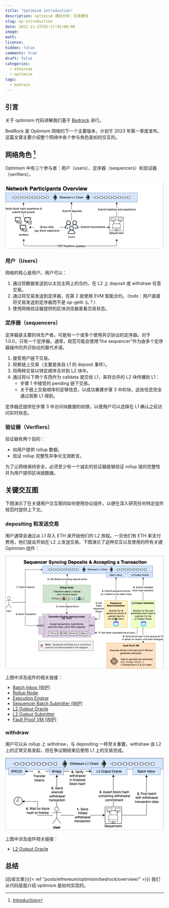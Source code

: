 ```yaml
---
title: "optimism introduction"
description: optimism 源码分析：交易模型
slug: op-introduction
date: 2022-11-15T01:17:01+08:00
image:
math:
license:
hidden: false
comments: true
draft: false
categories:
  - ethereum
  - optimism
tags:
  - bedrock
---
```


## 引言

关于 optimism 代码讲解我们基于 [Bedrock](https://github.com/ethereum-optimism/optimism/tree/bedrock/specs) 进行。

BedRock 是 Optimism 网络的下一个主要版本，计划于 2023 年第一季度发布。这篇文章主要介绍整个网络中各个参与角色是如何交互的。

## 网络角色 [^1]

Optimism 中有三个参与者：用户（users）、定序器（sequencers）和验证器（verifiers）。

![network-participants-overview.](network-participants-overview.png)

### 用户（Users）

网络的核心是用户。用户可以：

1. 通过将数据发送到以太坊主网上的合约，在 L2 上 deposit 或 withdraw 任意交易。
2. 通过将交易发送到定序器，在第 2 层使用 EVM 智能合约。（todo：用户直接将交易发送到定序器而不是 op-geth 么？）
3. 使用网络验证器提供的区块浏览器查看交易状态。

### 定序器（sequencers）

定序器是主要的块生产者。可能有一个或多个使用共识协议的定序器。对于 1.0.0，只有一个定序器。通常，规范可能会使用“the sequencer”作为由多个定序器操作的共识协议的替代术语。

1. 接受用户链下交易。
2. 观察链上交易（主要是来自 L1 的 deposit 事件）。
3. 将两种交易以特定顺序合并到 L2 块中。
4. 通过将以下两个东西作为 calldata 提交给 L1，来将合并的 L2 块传播到 L1：
   - 步骤 1 中接受的 pending 链下交易。
   - 关于链上交易顺序的足够信息，以成功重建步骤 3 中的块，这些信息完全通过观察 L1 得到。

定序器还提供在步骤 3 中访问块数据的权限，以便用户可以选择在 L1 确认之前访问实时状态。

### 验证器（Verifiers）

验证器有两个目的：

- 向用户提供 rollup 数据。
- 验证 rollup 完整性并争论无效断言。

为了让网络保持安全，必须至少有一个诚实的验证器能够验证 rollup 链的完整性并为用户提供区块链数据。

## 关键交互图

下图演示了在关键用户交互期间如何使用协议组件，以便在深入研究任何特定组件规范时提供上下文。

### depositing 和发送交易

用户通常会通过从 L1 存入 ETH 来开始他们的 L2 旅程。一旦他们有 ETH 来支付费用，他们就会开始在 L2 上发送交易。下图演示了这种交互以及使用的所有关键 Optimism 组件：

![sequencer-handling-deposits-and-transactions](sequencer-handling-deposits-and-transactions.png)

上图中涉及组件的相关链接：

- [Batch Inbox (WIP)](posts/batch-inbox/)
- [Rollup Node](posts/ethereum/optimism/bedrock/rollup-node/)
- [Execution Engine](posts/ee/)
- [Sequencer Batch Submitter (WIP)](posts/sequencer-batch-submitter/)
- [L2 Output Oracle](posts/l2-output-oracle/)
- [L2 Output Submitter](posts/l2-output-submitter/)
- [Fault Proof VM (WIP)](posts/fault-proof-vm/)

### withdraw

用户可以从 rollup 上 withdraw，与 depositing 一样至关重要。withdraw 由 L2 上的正常交易发起，但在争议期结束后使用 L1 上的交易完成。

![user-withdrawing-to-l1](user-withdrawing-to-l1.png)

上图中涉及组件相关链接：

- [L2 Output Oracle](posts/l2-output-oracle/)

## 总结

[后续文章]({{< ref "posts/ethereum/optimism/bedrock/overview/" >}}) 我们从代码层面介绍 optimism 是如何实现的。

[^1]: [Introduction](https://github.com/ethereum-optimism/optimism/blob/develop/specs/introduction.md)
